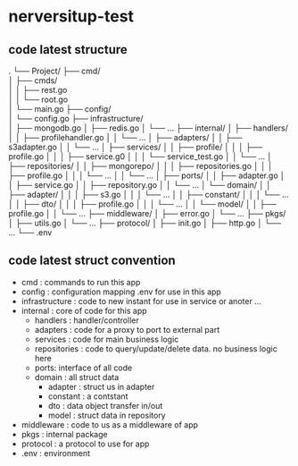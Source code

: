 # nerversitup-test

## code latest structure

.
└── Project/
├── cmd/  
│ ├── cmds/  
│ │ ├── rest.go  
│ │ └── root.go  
│ └── main.go
├── config/  
│ └── config.go
├── infrastructure/  
│ ├── mongodb.go
│ ├── redis.go
│ └── ...
├── internal/
│ ├── handlers/
│ │ ├── profilehandler.go
│ │ └── ...
│ ├── adapters/
│ │ ├── s3adapter.go
│ │ └── ...
│ ├── services/
│ │ ├── profile/
│ │ │ ├── profile.go
│ │ │ ├── service.g0
│ │ │ └── service_test.go
│ │ └── ...
│ ├── repositories/
│ │ ├── mongorepo/
│ │ │ ├── repositories.go
│ │ │ ├── profile.go
│ │ │ └── ...
│ │ └── ...
│ ├── ports/
│ │ ├── adapter.go
│ │ ├── service.go
│ │ ├── repository.go
│ │ └── ...
│ └── domain/
│ │ ├── adapter/
│ │ │ ├── s3.go
│ │ │ └── ...
│ │ ├── constant/
│ │ │ └── ...
│ │ ├── dto/
│ │ │ ├── profile.go
│ │ │ └── ...
│ │ └── model/
│ │ ├── profile.go
│ │ └── ...
├── middleware/
│ ├── error.go
│ └── ...
├── pkgs/
│ ├── utils.go
│ └── ...
├── protocol/
│ ├── init.go
│ ├── http.go
│ └── ...
└── .env

## code latest struct convention

- cmd : commands to run this app
- config : configuration mapping .env for use in this app
- infrastructure : code to new instant for use in service or anoter ...
- internal : core of code for this app
  - handlers : handler/controller
  - adapters : code for a proxy to port to external part
  - services : code for main business logic
  - repositories : code to query/update/delete data. no business logic here
  - ports: interface of all code
  - domain : all struct data
    - adapter : struct us in adapter
    - constant : a contstant
    - dto : data object transfer in/out
    - model : struct data in repository
- middleware : code to us as a middleware of app
- pkgs : internal package
- protocol : a protocol to use for app
- .env : environment
